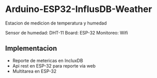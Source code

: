 # Arduino-ESP32-InflusDB-Weather
Estacion de medicion de temperatura y humedad

Sensor de humedad: DHT-11
Board: ESP-32
Monitoreo: Wifi

## Implementacion
 - Reporte de metericas en IncluxDB
 - Api rest en ESP-32 para reporte via web
 - Multitarea en ESP-32
